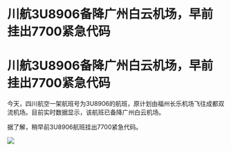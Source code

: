 # 川航3U8906备降广州白云机场，早前挂出7700紧急代码

# 川航3U8906备降广州白云机场，早前挂出7700紧急代码

今天，四川航空一架航班号为3U8906的航班，原计划由福州长乐机场飞往成都双流机场。目前实时数据显示，该航班已备降广州白云机场。

据了解，稍早前3U8906航班挂出7700紧急代码。 ​

![](https://inews.gtimg.com/news_bt/O9MlqB4aAzbXVudgLWJRxkDWVswAf622Z1uR1nBwPsMaIAA/1000)

